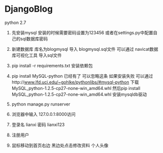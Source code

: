 # DjangoBlog

python 2.7 
1. 先安装mysql
   安装的时候需要密码设置为123456
   或者在settings.py中配置自己的sql数据库密码

2. 新建数据库 库名为blogmysql
    导入 blogmysql.sql文件
    可以通过 navicat数据库可视化工具 导入sql文件

3. pip install -r requirements.txt 安装依赖包
4. pip install MySQL-python 已经有了 可以忽略这条
    如果安装失败  可以通过http://www.lfd.uci.edu/~gohlke/pythonlibs/#mysql-python 下载 MySQL_python-1.2.5-cp27-none-win_amd64.whl
    然后pip install MySQL_python-1.2.5-cp27-none-win_amd64.whl 安装mysqldb驱动
   
5.  python manage.py runserver

6.  浏览器中输入 127.0.0.1:8000访问
   
7.  登录名 lianxi 密码 lianxi123
    
8.  注册用户

9.  鼠标移动到首页右边 黑边处点击修改资料 个人头像
